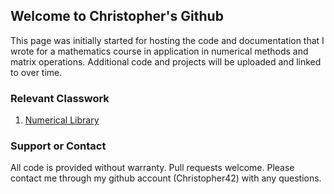 ## Welcome to Christopher's Github

This page was initially started for hosting the code and documentation that I wrote for a mathematics course in application in numerical methods and matrix operations. Additional code and projects will be uploaded and linked to over time.

### Relevant Classwork

1. [Numerical Library](https://christopher42.github.io/computational-mathematics/)

### Support or Contact
All code is provided without warranty. Pull requests welcome. Please contact me through my github account (Christopher42) with any questions.
